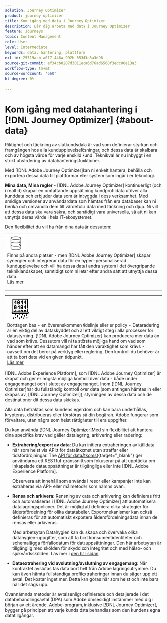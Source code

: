 ```yaml
---
solution: Journey Optimizer
product: journey optimizer
title: Kom igång med data i Journey Optimizer
description: Lär dig arbeta med data i Journey Optimizer
feature: Journeys
topic: Content Management
role: User
level: Intermediate
keywords: data, hantering, plattform
exl-id: 25519acb-a017-446a-992b-653d3a8a3d96
source-git-commit: ef34cb0207d3011eca6d76ad6568f3edc00e13a3
workflow-type: tm+mt
source-wordcount: '660'
ht-degree: 0%

---
```


# Kom igång med datahantering i [!DNL Journey Optimizer] {#about-data}

Riktighet och täckning av slutkundsdata är vad som definierar styrkan och framgången hos alla kundupplevelselösningar, och dessa data är skalbara och av högsta värde för varje enskild kund. Teknikval är nu inbyggt i en strikt utvärdering av datahanteringsfunktioner.

Med [!DNL Adobe Journey Optimizer]kan ni enkelt hantera, behålla och exportera dessa data till plattformar eller system som ingår i er teknologi.

**Mina data, Mina regler** - [!DNL Adobe Journey Optimizer] kontinuerligt (och i realtid) skapar en omfattande uppsättning kundprofildata utöver alla kunddata och erbjuder data som är inbyggda i dess verksamhet. Med smidiga versioner av användardata som hämtas från era databaser kan ni berika och omvandla dem till värdefulla data med täckning och djup. Ni vill att dessa data ska vara säkra, och samtidigt vara universella, så att ni kan utnyttja deras värde i hela IT-ekosystemet.

Den flexibilitet du vill ha från dina data är dessutom:


<table style="table-layout:fixed">
<tr style="border: 0;">
  <td>
    <div><img alt="mål" src="assets/do-not-localize/dest.png" /> 
    <br>Finns på andra platser - men [!DNL Adobe Journey Optimizer] skapar synergier och integrerar data för en hyper-personaliserad kundupplevelse och vill ha dessa data i andra system i det övergripande tekniklandskapet, samtidigt som ni letar efter andra sätt att utnyttja dessa data.
    <div>
     <a href="../start/ajo-integrations.md">Läs mer</a></div>
    </div>
    <br>
  </td>
</tr>
</table>

<!--td>
    <div><img alt="retention" src="assets/do-not-localize/retention.png" />  
    <br>Retained for a stipulated duration – Industry or regional regulations (such as GDPR or CCPA) or internal data governance policies stipulate how long or how short a duration, data needs to be maintained or archived in Adobe Experience Platform Data Lake. <a href="../privacy/get-started-privacy.md">Learn more</a></div>
  </td>
</tr>
<tr style="border: 0;"-->
<table style="table-layout:fixed">
<tr style="border: 0;">
  <td>
    <div><img alt="policy" src="assets/do-not-localize/policy.png" /> 
    <br>Borttagen bas - en överenskommen tidslinje eller er policy - Dataradering är en viktig del av dataskyddet och är ett viktigt steg i alla processer för datastyrning. [!DNL Adobe Journey Optimizer] kan producera mer data än vad som krävs. Dessutom vill ni ta största möjliga hand om vad som händer efter att en datamängd har fått den varaktighet som krävs - oavsett om det beror på verktyg eller reglering. Den kontroll du behöver är att ta bort data vid en given tidpunkt. 
    </div>
      <div>
     <a href="../privacy/data-hygiene.md">Läs mer</a></div>
    </div>
  </td>
</tr>
</table>

[!DNL Adobe Experience Platform], som [!DNL Adobe Journey Optimizer] är skapat och ger er högsta möjliga kontroll över data - både under engagemanget och i slutet av engagemanget. Inom [!DNL Journey Optimizer]har du fullständig kontroll över data (som antingen hämtas in eller skapas av, [!DNL Journey Optimizer]), styrningen av dessa data och de destinationer dit dessa data skickas.

Alla data betraktas som kundens egendom och kan bara underhållas, krypteras, distribueras eller förstöras på din begäran. Adobe fungerar som förvaltare, utan några som helst rättigheter till era uppgifter.

Du kan använda [!DNL Journey Optimizer]Med sin flexibilitet att hantera dina specifika krav vad gäller datalagring, arkivering eller radering:

* **Extrahering/export av data**: Du kan initiera extraheringen av källdata när som helst via API:t för dataåtkomst utan straffar eller tidsfördröjningar. The [API för dataåtkomst](https://experienceleague.adobe.com/docs/experience-platform/data-access/api.html){target="_blank"} ger användarna ett RESTful-gränssnitt som fokuserar på att upptäcka om inkapslade datauppsättningar är tillgängliga eller inte [!DNL Adobe Experience Platform]. <!--In the future (on roadmap), you can use file-based destinations to export and migrate log data from Adobe Journey Optimizer. -->

  Observera att innehåll som används i resor eller kampanjer inte kan extraheras via API- eller målmetoder som nämns ovan.

<!--
* **Profile Service Data Retention**: For Behavioral and Time series data appended to any Profile, you may choose to use Journey Optimizer’s default setting of retaining this data for up to 30 days from the date of its addition to a Profile, or until an alternative time-period selected by the you. The time that Adobe keeps this data varies from contract to contract, and is outlined in an organization’s data retention policy.

  Learn more about Experience Event expirations in [Adobe Experience Platform documentation](https://experienceleague.adobe.com/docs/experience-platform/profile/event-expirations.html){target="_blank"}.
-->

* **Rensa och arkivera**: Rensning av data och arkivering kan definieras fritt och automatiseras i [!DNL Adobe Journey Optimizer] att automatisera datalagringspolicyer. Det är möjligt att definiera olika strategier för åldersfördelning för olika datatabeller. Exportmekanismer kan också definieras för att automatiskt exportera åldersfördelningsdata innan de rensas eller arkiveras.

  Med arbetsytan Datahygien kan du skapa och övervaka olika datahygien-uppgifter, som att ta bort konsumentidentiteter och schemalägga förfallodatum för datauppsättningar. Den här arbetsytan är tillgänglig med skölden för skydd och integritet och med hälso- och sjukvårdsskölden. Läs mer i [den här sidan](../privacy/data-hygiene.md).

<!--
* **Data Lake and Deletions**: Customer Data stored in the Data Lake can be retained by Journey Optimizer:
    
    * for 7 days to facilitate the onboarding of Customer Data into the Profile Services, after which it may be permanently deleted, or
    * until chosen to be deleted by you

-->

* **Dataextrahering vid avslutning/avslutning av engagemang**: När kontraktet avslutas tas data bort helt från Adobe lagringsutrymme. Du kan även hämta fullständiga profilextraheringar innan du säger upp ett avtal. Det kostar inget mer. Detta kan göras när som helst och inte bara när det sägs upp.

Ovannämnda metoder är avtalsenligt definierade och detaljerade i det databehandlingsavtal (DPA) som Adobe ömsesidigt instämmer med dig i början av ett ärende. Adobe-program, inklusive [!DNL Journey Optimizer], bygger på principen att varje kunds data behandlas som den kundens egna datatillgångar.
